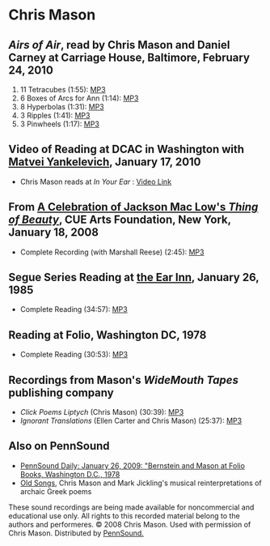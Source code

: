 Chris Mason
===========


*Airs of Air*, read by Chris Mason and Daniel Carney at Carriage House, Baltimore, February 24, 2010
----------------------------------------------------------------------------------------------------

1.  11 Tetracubes (1:55): [MP3](http://media.sas.upenn.edu/pennsound/authors/Mason/carriage-house-2010/Mason-Chris_1_11-Tetracubes_Carriage-House_Baltimore_2-24-10.mp3.mp3)
2.  6 Boxes of Arcs for Ann (1:14): [MP3](http://media.sas.upenn.edu/pennsound/authors/Mason/carriage-house-2010/Mason-Chris_2_6-Boxes-of-Arcs-for-Ann_Carriage-House_Baltimore_2-24-10.mp3.mp3)
3.  8 Hyperbolas (1:31): [MP3](http://media.sas.upenn.edu/pennsound/authors/Mason/carriage-house-2010/Mason-Chris_3_8-Hyperbolas_Baltimore_2-24-10.mp3.mp3)
4.  3 Ripples (1:41): [MP3](http://media.sas.upenn.edu/pennsound/authors/Mason/carriage-house-2010/Mason-Chris_4_3-Ripples_Carriage-House_Baltimore_2-24-10.mp3.mp3)
5.  3 Pinwheels (1:17): [MP3](http://media.sas.upenn.edu/pennsound/authors/Mason/carriage-house-2010/Mason-Chris_5_3-Pinwheels_Carriage-House_Baltimore_2-24-10.mp3.mp3)

Video of Reading at DCAC in Washington with [Matvei Yankelevich](x/Yankelevich.php), January 17, 2010
-----------------------------------------------------------------------------------------------------

-   Chris Mason reads at *In Your Ear* : [Video Link](http://www.youtube.com/watch?v=tlG_nnlUPUY)

From [A Celebration of Jackson Mac Low's *Thing of Beauty*](MacLow-Thing-of-Beauty.html), CUE Arts Foundation, New York, January 18, 2008
-----------------------------------------------------------------------------------------------------------------------------------------

-   Complete Recording (with Marshall Reese) (2:45): [MP3](http://media.sas.upenn.edu/pennsound/groups/Thing-of-Beauty/Thing-Of-Beauty_09_Chris-Mason-with-Marshall-Reese_CUE-Arts_1-18-08.mp3)

Segue Series Reading at [the Ear Inn](Ear-Inn.html), January 26, 1985
---------------------------------------------------------------------

-   Complete Reading (34:57): [MP3](http://media.sas.upenn.edu/pennsound/authors/Mason/Mason-Chris_Complete-Reading_Segue-Series-at-Ear-Inn_New-York_1-26-85.mp3)

Reading at Folio, Washington DC, 1978
-------------------------------------

-   Complete Reading (30:53): [MP3](http://media.sas.upenn.edu/pennsound/authors/Mason/Mason-Chris_Complete-Reading_Folio-DC_1978.mp3)

Recordings from Mason's *WideMouth Tapes* publishing company
------------------------------------------------------------

-   *Click Poems Liptych* (Chris Mason) (30:39): [MP3](http://media.sas.upenn.edu/pennsound/authors/Mason/Mason-Chris_Click-Poems-Liptych_Widemouth-Tapes-8607.mp3)
-   *Ignorant Translations* (Ellen Carter and Chris Mason) (25:37): [MP3](http://media.sas.upenn.edu/pennsound/authors/Mason/Carter-Ellen-and-Chris-Mason_Ignorant-Translations_Widemouth-Tapes.mp3)

Also on PennSound
-----------------

-   [PennSound Daily: January 26, 2009: "Bernstein and Mason at Folio Books, Washington D.C., 1978](http://writing.upenn.edu/pennsound/daily/200901.php#26_18:44)
-   [Old Songs](Old-Songs.html), Chris Mason and Mark Jickling's musical reinterpretations of archaic Greek poems

These sound recordings are being made available for noncommercial
and educational use only. All rights to this recorded material
belong to the authors and performeres. © 2008 Chris Mason. Used with permission of Chris Mason.
Distributed by [PennSound.](../index.html)

